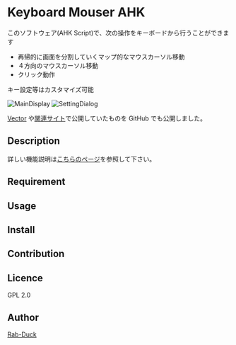 # Keyboard Mouser AHK

このソフトウェア(AHK Script)で、次の操作をキーボードから行うことができます

- 再帰的に画面を分割していくマップ的なマウスカーソル移動
- ４方向のマウスカーソル移動
- クリック動作

キー設定等はカスタマイズ可能

![MainDisplay](https://raw.githubusercontent.com/Rab-Duck/KeyboardMouserAHK/master/image/MainDisplay.PNG)
![SettingDialog](https://raw.githubusercontent.com/Rab-Duck/KeyboardMouserAHK/master/image/SettingDialog.PNG)

[Vector](http://www.vector.co.jp/soft/screen/winnt/util/se506667.html) や[関連サイト](http://hp.vector.co.jp/authors/VA022068/soft/bin/km/KeyboardMouser.htm)で公開していたものを GitHub でも公開しました。

## Description

詳しい機能説明は[こちらのページ](http://hp.vector.co.jp/authors/VA022068/soft/bin/km/KeyboardMouser.htm)を参照して下さい。


## Requirement

## Usage

## Install

## Contribution

## Licence

GPL 2.0

## Author

[Rab-Duck](https://github.com/Rab-Duck/)
